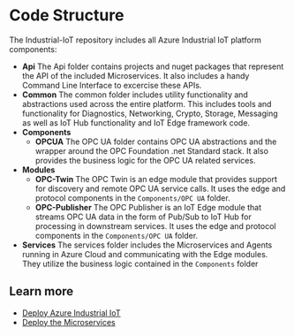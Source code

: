 # Code Structure

The Industrial-IoT repository includes all Azure Industrial IoT platform components:

* **Api** 
  The Api folder contains projects and nuget packages that represent the API of the included Microservices.   It also includes a handy Command Line Interface to excercise these APIs.
* **Common**
  The common folder includes utility functionality and abstractions used across the entire platform.  This includes tools and functionality for Diagnostics, Networking, Crypto, Storage, Messaging as well as IoT Hub functionality and IoT Edge framework code.
* **Components**
  * **OPCUA**
    The OPC UA folder contains OPC UA abstractions and the wrapper around the OPC Foundation .net Standard stack.   It also provides the business logic for the OPC UA related services.
* **Modules**
  * **OPC-Twin**
    The OPC Twin is an edge module that provides support for discovery and remote OPC UA service calls.   It uses the edge and protocol components in the `Components/OPC UA` folder.
  * **OPC-Publisher**
    The OPC Publisher is an IoT Edge module that streams OPC UA data in the form of Pub/Sub to IoT Hub for processing in downstream services.   It uses the edge and protocol components in the `Components/OPC UA` folder.
* **Services**
  The services folder includes the Microservices and Agents running in Azure Cloud and communicating with the Edge modules.  They utilize the business logic contained in the `Components` folder


## Learn more 

* [Deploy Azure Industrial IoT](docs/readme.md)
* [Deploy the Microservices](docs/howto-deploy-microservices.md)
